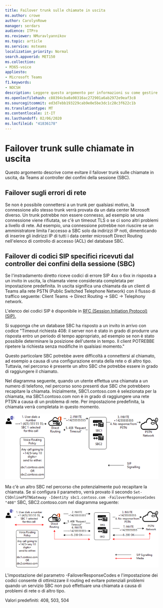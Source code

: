 ```yaml
---
title: Failover trunk sulle chiamate in uscita
ms.author: crowe
author: CarolynRowe
manager: serdars
audience: ITPro
ms.reviewer: NMuravlyannikov
ms.topic: article
ms.service: msteams
localization_priority: Normal
search.appverid: MET150
ms.collection:
- M365-voice
appliesto:
- Microsoft Teams
f1.keywords:
- NOCSH
description: Leggere questo argomento per informazioni su come gestire il failover trunk sulle chiamate in uscita da Teams al controller dei confini della sessione (SBC).
ms.openlocfilehash: c88394cba0a98316ac272901a6ab2972e9eaf3c8
ms.sourcegitcommit: ed3d7ebb193229cab9e0e5be3dc1c28c3f622c1b
ms.translationtype: MT
ms.contentlocale: it-IT
ms.lasthandoff: 02/06/2020
ms.locfileid: "41836178"
---
```

# <a name="trunk-failover-on-outbound-calls"></a>Failover trunk sulle chiamate in uscita

Questo argomento descrive come evitare il failover trunk sulle chiamate in uscita, da Teams al controller dei confini della sessione (SBC).

## <a name="failover-on-network-errors"></a>Failover sugli errori di rete

Se non è possibile connettersi a un trunk per qualsiasi motivo, la connessione allo stesso trunk verrà provata da un data center Microsoft diverso. Un trunk potrebbe non essere connesso, ad esempio se una connessione viene rifiutata, se c'è un timeout TLS o se ci sono altri problemi a livello di rete.
Ad esempio, una connessione potrebbe non riuscire se un amministratore limita l'accesso a SBC solo da indirizzi IP noti, dimenticando di inserire gli indirizzi IP di tutti i data center microsoft Direct Routing nell'elenco di controllo di accesso (ACL) del database SBC. 

## <a name="failover-of-specific-sip-codes-received-from-the-session-border-controller-sbc"></a>Failover di codici SIP specifici ricevuti dal controller dei confini della sessione (SBC)

Se l'instradamento diretto riceve codici di errore SIP 4xx o 6xx in risposta a un invito in uscita, la chiamata viene considerata completata per impostazione predefinita. In uscita significa una chiamata da un client di Teams alla rete PSTN (Public Switched Telephone Network) con il flusso di traffico seguente: Client Teams -> Direct Routing -> SBC -> Telephony network.

L'elenco dei codici SIP è disponibile in [RFC (Session Initiation Protocol) (SIP).](https://tools.ietf.org/html/rfc3261)

Si supponga che un database SBC ha risposto a un invito in arrivo con codice "Timeout richiesta 408: il server non è stato in grado di produrre una risposta entro un periodo di tempo appropriato, ad esempio se non è stato possibile determinare la posizione dell'utente in tempo. Il client POTREBBE ripetere la richiesta senza modifiche in qualsiasi momento."

Questo particolare SBC potrebbe avere difficoltà a connettersi al chiamato, ad esempio a causa di una configurazione errata della rete o di altro tipo. Tuttavia, nel percorso è presente un altro SBC che potrebbe essere in grado di raggiungere il chiamato.

Nel diagramma seguente, quando un utente effettua una chiamata a un numero di telefono, nel percorso sono presenti due SBC che potrebbero recapitare la chiamata. Inizialmente, SBC1.contoso.com è selezionata per la chiamata, ma SBC1.contoso.com non è in grado di raggiungere una rete PTSN a causa di un problema di rete.
Per impostazione predefinita, la chiamata verrà completata in questo momento. 
 
![Diagramma che mostra che SBC non riesce a raggiungere PSTN a causa di un problema di rete](media/direct-routing-failover-response-codes1.png)

Ma c'è un altro SBC nel percorso che potenzialmente può recapitare la chiamata.
Se si configura il parametro, verrà provato il secondo `Set-CSOnlinePSTNGateway -Identity sbc1.contoso.com -FailoverResponseCodes "408"` SBC, SBC2.contoso.com nel diagramma seguente:

![Diagramma che mostra il routing al secondo SBC](media/direct-routing-failover-response-codes2.png)

L'impostazione del parametro -FailoverResponseCodes e l'impostazione dei codici consente di ottimizzare il routing ed evitare potenziali problemi quando un servizio SBC non può effettuare una chiamata a causa di problemi di rete o di altro tipo.

Valori predefiniti: 408, 503, 504

